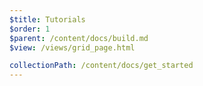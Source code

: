 ```yaml
---
$title: Tutorials
$order: 1
$parent: /content/docs/build.md
$view: /views/grid_page.html

collectionPath: /content/docs/get_started
---
```

